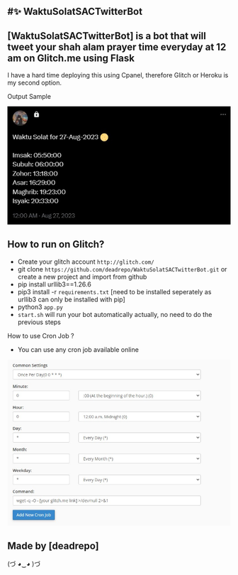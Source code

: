 #✨ WaktuSolatSACTwitterBot
-------------------

[WaktuSolatSACTwitterBot] is a bot that will tweet your shah alam prayer time everyday at 12 am on Glitch.me using Flask
-------------------
I have a hard time deploying this using Cpanel, therefore Glitch or Heroku is my second option.

Output Sample

![](images/output.jpg)


How to run on Glitch?
-------------------
- Create your glitch account `http://glitch.com/`
- git clone `https://github.com/deadrepo/WaktuSolatSACTwitterBot.git` or create a new project and import from github
- pip install urllib3==1.26.6
- pip3 install -r `requirements.txt` [need to be installed seperately as urllib3 can only be installed with pip]
- python3 `app.py`
- `start.sh` will run your bot automatically actually, no need to do the previous steps

How to use Cron Job ?
- You can use any cron job available online 

![](images/cronjob.jpg)


Made by [deadrepo]
-------------------

(づ ◕‿◕ )づ
